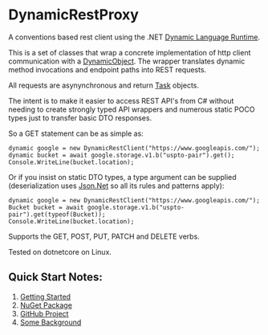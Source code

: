 DynamicRestProxy
================

A conventions based rest client using the .NET 
[Dynamic Language Runtime](http://msdn.microsoft.com/en-us/library/dd233052(v=vs.110).aspx). 

This is a set of classes that wrap a concrete implementation of http client communication with a
[DynamicObject](http://msdn.microsoft.com/en-us/library/system.dynamic.dynamicobject(v=vs.110).aspx). 
The wrapper translates dynamic method invocations and endpoint paths into REST requests. 

All requests are asynynchronous and return [Task](https://msdn.microsoft.com/en-us/library/system.threading.tasks.task(v=vs.110).aspx) objects.

The intent is to make it easier to access REST API's from C# without needing to create strongly typed API wrappers and 
numerous static POCO types just to transfer basic DTO responses. 

So a GET statement can be as simple as:

    dynamic google = new DynamicRestClient("https://www.googleapis.com/");
    dynamic bucket = await google.storage.v1.b("uspto-pair").get();
    Console.WriteLine(bucket.location);

Or if you insist on static DTO types, a type argument can be supplied (deserialization uses [Json.Net](http://json.codeplex.com/) so all its rules and patterns apply):

    dynamic google = new DynamicRestClient("https://www.googleapis.com/");
    Bucket bucket = await google.storage.v1.b("uspto-pair").get(typeof(Bucket));
    Console.WriteLine(bucket.location);

Supports the GET, POST, PUT, PATCH and DELETE verbs.

Tested on dotnetcore on Linux.
    
## Quick Start Notes:
1. [Getting Started](articles/getting-started.md)
2. [NuGet Package](https://www.nuget.org/packages/DynamicRestProxy/)
3. [GitHub Project](https://github.com/dkackman/DynamicRestProxy/)
4. [Some Background](https://www.codeproject.com/Articles/762189/A-Dynamic-Rest-Client-Proxy-with-the-DLR)